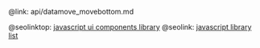 @link: api/datamove_movebottom.md

@seolinktop: [javascript ui components library](https://webix.com)
@seolink: [javascript library list](https://webix.com/widget/list/)